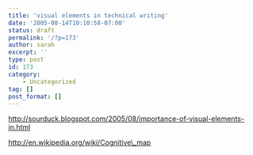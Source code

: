 ```yaml
---
title: 'visual elements in technical writing'
date: '2005-08-14T10:10:58-07:00'
status: draft
permalink: '/?p=173'
author: sarah
excerpt: ''
type: post
id: 173
category:
    - Uncategorized
tag: []
post_format: []
---
```

http://sourduck.blogspot.com/2005/08/importance-of-visual-elements-in.html

http://en.wikipedia.org/wiki/Cognitive\_map